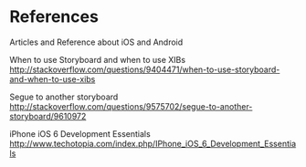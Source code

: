 References
==========

Articles and Reference about iOS and Android

When to use Storyboard and when to use XIBs
http://stackoverflow.com/questions/9404471/when-to-use-storyboard-and-when-to-use-xibs

Segue to another storyboard
http://stackoverflow.com/questions/9575702/segue-to-another-storyboard/9610972

iPhone iOS 6 Development Essentials
http://www.techotopia.com/index.php/IPhone_iOS_6_Development_Essentials
